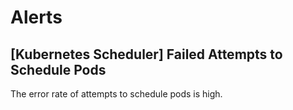 # Alerts
## [Kubernetes Scheduler] Failed Attempts to Schedule Pods
The error rate of attempts to schedule pods is high.